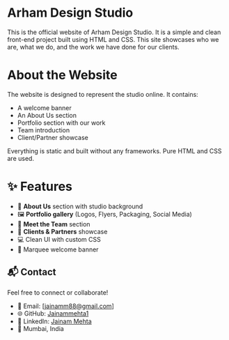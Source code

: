 # Arham Design Studio

This is the official website of Arham Design Studio. It is a simple and clean front-end project built using HTML and CSS. This site showcases who we are, what we do, and the work we have done for our clients.

# About the Website

The website is designed to represent the studio online. It contains:

- A welcome banner
- An About Us section
- Portfolio section with our work
- Team introduction
- Client/Partner showcase

Everything is static and built without any frameworks. Pure HTML and CSS are used.

# ✨ Features

- 💼 **About Us** section with studio background
- 🖼️ **Portfolio gallery** (Logos, Flyers, Packaging, Social Media)
- 👥 **Meet the Team** section
- 🤝 **Clients & Partners** showcase
- 💻 Clean UI with custom CSS
- 📜 Marquee welcome banner

## 📬 Contact

Feel free to connect or collaborate!

- 📧 Email: [jainamm88@gmail.com]
- 🌐 GitHub: [Jainammehta1](https://github.com/Jainammehta1)
- 🔗 LinkedIn: [Jainam Mehta](https://www.linkedin.com/in/jainam-mehta-0a38a9288)
- 📍 Mumbai, India
